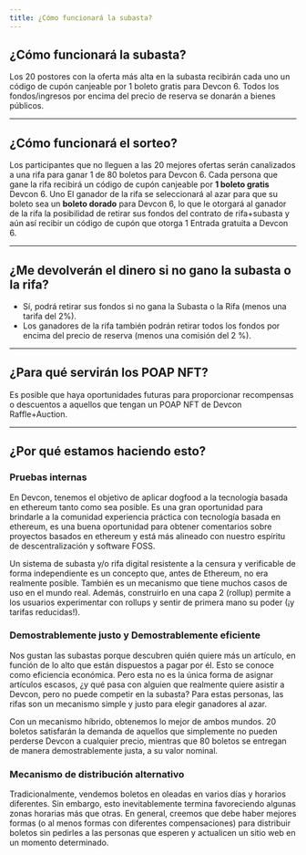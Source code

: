 ```yaml
---
title: ¿Cómo funcionará la subasta?
---
```


<span id="auction"></span>

## ¿Cómo funcionará la subasta?

Los 20 postores con la oferta más alta en la subasta recibirán cada uno un código de cupón canjeable por 1 boleto gratis para Devcon 6. Todos los fondos/ingresos por encima del precio de reserva se donarán a bienes públicos.

---

<span id="raffle"></span>

## ¿Cómo funcionará el sorteo?

Los participantes que no lleguen a las 20 mejores ofertas serán canalizados a una rifa para ganar 1 de 80 boletos para Devcon 6. Cada persona que gane la rifa recibirá un código de cupón canjeable por **1 boleto gratis** Devcon 6. Uno El ganador de la rifa se seleccionará al azar para que su boleto sea un **boleto dorado** para Devcon 6, lo que le otorgará al ganador de la rifa la posibilidad de retirar sus fondos del contrato de rifa+subasta y aún así recibir un código de cupón que otorga 1 Entrada gratuita a Devcon 6.

---

<span id="withdrawal"></span>

## ¿Me devolverán el dinero si no gano la subasta o la rifa?

- Sí, podrá retirar sus fondos si no gana la Subasta o la Rifa (menos una tarifa del 2%).
- Los ganadores de la rifa también podrán retirar todos los fondos por encima del precio de reserva (menos una comisión del 2 %).

---

<span id="poap"></span>

## ¿Para qué servirán los POAP NFT?

Es posible que haya oportunidades futuras para proporcionar recompensas o descuentos a aquellos que tengan un POAP NFT de Devcon Raffle+Auction.

---

<span id="why"></span>

## ¿Por qué estamos haciendo esto?

### Pruebas internas

En Devcon, tenemos el objetivo de aplicar dogfood a la tecnología basada en ethereum tanto como sea posible. Es una gran oportunidad para brindarle a la comunidad experiencia práctica con tecnología basada en ethereum, es una buena oportunidad para obtener comentarios sobre proyectos basados ​​en ethereum y está más alineado con nuestro espíritu de descentralización y software FOSS.

Un sistema de subasta y/o rifa digital resistente a la censura y verificable de forma independiente es un concepto que, antes de Ethereum, no era realmente posible. También es un mecanismo que tiene muchos casos de uso en el mundo real. Además, construirlo en una capa 2 (rollup) permite a los usuarios experimentar con rollups y sentir de primera mano su poder (¡y tarifas reducidas!).

### Demostrablemente justo y Demostrablemente eficiente

Nos gustan las subastas porque descubren quién quiere más un artículo, en función de lo alto que están dispuestos a pagar por él. Esto se conoce como eficiencia económica. Pero esta no es la única forma de asignar artículos escasos, ¿y qué pasa con alguien que realmente quiere asistir a Devcon, pero no puede competir en la subasta? Para estas personas, las rifas son un mecanismo simple y justo para elegir ganadores al azar.

Con un mecanismo híbrido, obtenemos lo mejor de ambos mundos. 20 boletos satisfarán la demanda de aquellos que simplemente no pueden perderse Devcon a cualquier precio, mientras que 80 boletos se entregan de manera demostrablemente justa, a su valor nominal.

### Mecanismo de distribución alternativo

Tradicionalmente, vendemos boletos en oleadas en varios días y horarios diferentes. Sin embargo, esto inevitablemente termina favoreciendo algunas zonas horarias más que otras. En general, creemos que debe haber mejores formas (o al menos formas con diferentes compensaciones) para distribuir boletos sin pedirles a las personas que esperen y actualicen un sitio web en un momento determinado.
